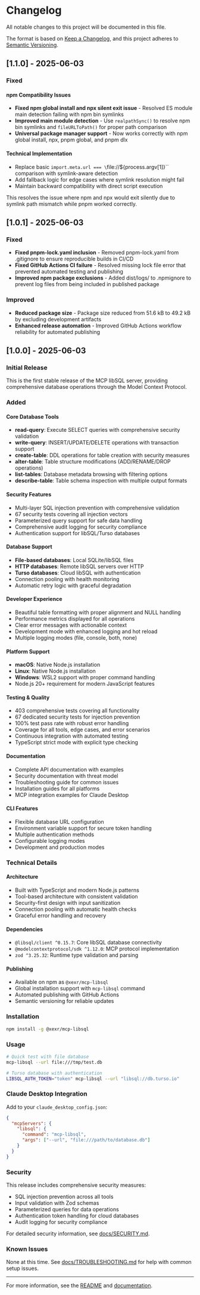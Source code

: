 # Changelog

All notable changes to this project will be documented in this file.

The format is based on [Keep a Changelog](https://keepachangelog.com/en/1.0.0/),
and this project adheres to [Semantic Versioning](https://semver.org/spec/v2.0.0.html).

## [1.1.0] - 2025-06-03

### Fixed

#### npm Compatibility Issues
- **Fixed npm global install and npx silent exit issue** - Resolved ES module main detection failing with npm bin symlinks
- **Improved main module detection** - Use `realpathSync()` to resolve npm bin symlinks and `fileURLToPath()` for proper path comparison
- **Universal package manager support** - Now works correctly with npm global install, npx, pnpm global, and pnpm dlx

#### Technical Implementation
- Replace basic `import.meta.url === \`file://\${process.argv[1]}\`` comparison with symlink-aware detection
- Add fallback logic for edge cases where symlink resolution might fail
- Maintain backward compatibility with direct script execution

This resolves the issue where npm and npx would exit silently due to symlink path mismatch while pnpm worked correctly.

## [1.0.1] - 2025-06-03

### Fixed
- **Fixed pnpm-lock.yaml inclusion** - Removed pnpm-lock.yaml from .gitignore to ensure reproducible builds in CI/CD
- **Fixed GitHub Actions CI failure** - Resolved missing lock file error that prevented automated testing and publishing
- **Improved npm package exclusions** - Added dist/logs/ to .npmignore to prevent log files from being included in published package

### Improved
- **Reduced package size** - Package size reduced from 51.6 kB to 49.2 kB by excluding development artifacts
- **Enhanced release automation** - Improved GitHub Actions workflow reliability for automated publishing

## [1.0.0] - 2025-06-03

### Initial Release

This is the first stable release of the MCP libSQL server, providing comprehensive database operations through the Model Context Protocol.

### Added

#### Core Database Tools
- **read-query**: Execute SELECT queries with comprehensive security validation
- **write-query**: INSERT/UPDATE/DELETE operations with transaction support  
- **create-table**: DDL operations for table creation with security measures
- **alter-table**: Table structure modifications (ADD/RENAME/DROP operations)
- **list-tables**: Database metadata browsing with filtering options
- **describe-table**: Table schema inspection with multiple output formats

#### Security Features
- Multi-layer SQL injection prevention with comprehensive validation
- 67 security tests covering all injection vectors
- Parameterized query support for safe data handling
- Comprehensive audit logging for security compliance
- Authentication support for libSQL/Turso databases

#### Database Support
- **File-based databases**: Local SQLite/libSQL files
- **HTTP databases**: Remote libSQL servers over HTTP
- **Turso databases**: Cloud libSQL with authentication
- Connection pooling with health monitoring
- Automatic retry logic with graceful degradation

#### Developer Experience
- Beautiful table formatting with proper alignment and NULL handling
- Performance metrics displayed for all operations
- Clear error messages with actionable context
- Development mode with enhanced logging and hot reload
- Multiple logging modes (file, console, both, none)

#### Platform Support
- **macOS**: Native Node.js installation
- **Linux**: Native Node.js installation  
- **Windows**: WSL2 support with proper command handling
- Node.js 20+ requirement for modern JavaScript features

#### Testing & Quality
- 403 comprehensive tests covering all functionality
- 67 dedicated security tests for injection prevention
- 100% test pass rate with robust error handling
- Coverage for all tools, edge cases, and error scenarios
- Continuous integration with automated testing
- TypeScript strict mode with explicit type checking

#### Documentation
- Complete API documentation with examples
- Security documentation with threat model
- Troubleshooting guide for common issues
- Installation guides for all platforms
- MCP integration examples for Claude Desktop

#### CLI Features
- Flexible database URL configuration
- Environment variable support for secure token handling
- Multiple authentication methods
- Configurable logging modes
- Development and production modes

### Technical Details

#### Architecture
- Built with TypeScript and modern Node.js patterns
- Tool-based architecture with consistent validation
- Security-first design with input sanitization
- Connection pooling with automatic health checks
- Graceful error handling and recovery

#### Dependencies
- `@libsql/client ^0.15.7`: Core libSQL database connectivity
- `@modelcontextprotocol/sdk ^1.12.0`: MCP protocol implementation
- `zod ^3.25.32`: Runtime type validation and parsing

#### Publishing
- Available on npm as `@xexr/mcp-libsql`
- Global installation support with `mcp-libsql` command
- Automated publishing with GitHub Actions
- Semantic versioning for reliable updates

### Installation

```bash
npm install -g @xexr/mcp-libsql
```

### Usage

```bash
# Quick test with file database
mcp-libsql --url file:///tmp/test.db

# Turso database with authentication
LIBSQL_AUTH_TOKEN="token" mcp-libsql --url "libsql://db.turso.io"
```

### Claude Desktop Integration

Add to your `claude_desktop_config.json`:

```json
{
  "mcpServers": {
    "libsql": {
      "command": "mcp-libsql",
      "args": ["--url", "file:///path/to/database.db"]
    }
  }
}
```

### Security

This release includes comprehensive security measures:
- SQL injection prevention across all tools
- Input validation with Zod schemas  
- Parameterized queries for data operations
- Authentication token handling for cloud databases
- Audit logging for security compliance

For detailed security information, see [docs/SECURITY.md](docs/SECURITY.md).

### Known Issues

None at this time. See [docs/TROUBLESHOOTING.md](docs/TROUBLESHOOTING.md) for help with common setup issues.

---

For more information, see the [README](README.md) and [documentation](docs/).